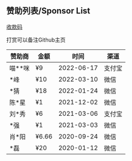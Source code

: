 ## 赞助列表/Sponsor List

[收款码](https://simplepeng.com/merge_pay_code/)

打赏可以备注Github主页

| 赞助商 | 金额  | 时间       | 渠道   |
| ------ | ----- | ---------- | ------ |
| 喵**咪 | ¥9    | 2022-06-17 | 支付宝 |
| *峰    | ¥10   | 2022-03-10 | 微信   |
| *猜    | ¥18   | 2022-01-24 | 微信   |
| 陈*星  | ¥1    | 2021-12-02 | 微信   |
| 刘*秀  | ¥6    | 2021-03-06 | 支付宝 |
| *强    | ¥1    | 2021-03-03 | 微信   |
| 肖*阳  | ¥6.66 | 2020-09-24 | 微信   |
| *磊    | ¥20   | 2020-01-12 | 微信   |

